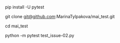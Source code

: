 pip install -U pytest

git clone git@github.com:MarinaTylpakova/mai_test.git

cd mai_test

python -m pytest test_issue-02.py


